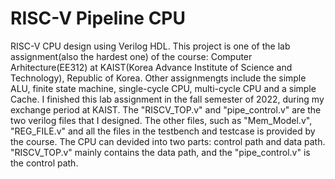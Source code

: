 # RISC-V Pipeline CPU
RISC-V CPU design using Verilog HDL. 
This project is one of the lab assignment(also the hardest one) of the course: Computer Arhitecture(EE312) at KAIST(Korea Advance Institute of Science and Technology), Republic of Korea. Other assignmengts include the simple ALU, finite state machine, single-cycle CPU, multi-cycle CPU and a simple Cache. I finished this lab assignment in the fall semester of 2022, during my exchange period at KAIST.
The "RISCV_TOP.v" and "pipe_control.v" are the two verilog files that I designed. The other files, such as "Mem_Model.v", "REG_FILE.v" and all the files in the testbench and testcase is provided by the course. 
The CPU can devided into two parts: control path and data path. "RISCV_TOP.v" mainly contains the data path, and the "pipe_control.v" is the control path.
